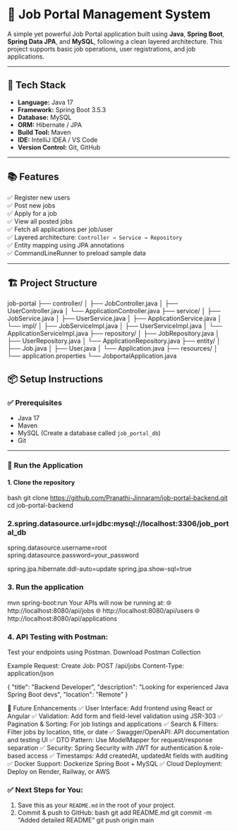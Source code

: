 # 💼 Job Portal Management System

A simple yet powerful Job Portal application built using **Java**, **Spring Boot**, **Spring Data JPA**, and **MySQL**, following a clean layered architecture. This project supports basic job operations, user registrations, and job applications.

---

## 🔧 Tech Stack

- **Language:** Java 17  
- **Framework:** Spring Boot 3.5.3  
- **Database:** MySQL  
- **ORM:** Hibernate / JPA  
- **Build Tool:** Maven  
- **IDE:** IntelliJ IDEA / VS Code  
- **Version Control:** Git, GitHub  

---

## 📚 Features

✅ Register new users  
✅ Post new jobs  
✅ Apply for a job  
✅ View all posted jobs  
✅ Fetch all applications per job/user  
✅ Layered architecture: `Controller → Service → Repository`  
✅ Entity mapping using JPA annotations  
✅ CommandLineRunner to preload sample data  

---

## 🏗️ Project Structure

job-portal
├── controller/
│ ├── JobController.java
│ ├── UserController.java
│ └── ApplicationController.java
├── service/
│ ├── JobService.java
│ ├── UserService.java
│ ├── ApplicationService.java
│ └── impl/
│ ├── JobServiceImpl.java
│ ├── UserServiceImpl.java
│ └── ApplicationServiceImpl.java
├── repository/
│ ├── JobRepository.java
│ ├── UserRepository.java
│ └── ApplicationRepository.java
├── entity/
│ ├── Job.java
│ ├── User.java
│ └── Application.java
├── resources/
│ └── application.properties
└── JobportalApplication.java


## 📦 Setup Instructions

### ✅ Prerequisites

- Java 17  
- Maven  
- MySQL (Create a database called `job_portal_db`)  
- Git  

---

### 🚀 Run the Application

#### 1. Clone the repository

bash
git clone https://github.com/Pranathi-Jinnaram/job-portal-backend.git
cd job-portal-backend


### 2.spring.datasource.url=jdbc:mysql://localhost:3306/job_portal_db
  spring.datasource.username=root
  spring.datasource.password=your_password

  spring.jpa.hibernate.ddl-auto=update
  spring.jpa.show-sql=true


### 3. Run the application
   mvn spring-boot:run
   Your APIs will now be running at:
🌐 http://localhost:8080/api/jobs
🌐 http://localhost:8080/api/users
🌐 http://localhost:8080/api/applications

### 4. API Testing with Postman:
  Test your endpoints using Postman.
  Download Postman Collection

   Example Request: Create Job:
   POST /api/jobs
Content-Type: application/json

{
  "title": "Backend Developer",
  "description": "Looking for experienced Java Spring Boot devs",
  "location": "Remote"
}


🔮 Future Enhancements
✅ User Interface: Add frontend using React or Angular
✅ Validation: Add form and field-level validation using JSR-303
✅ Pagination & Sorting: For job listings and applications
✅ Search & Filters: Filter jobs by location, title, or date
✅ Swagger/OpenAPI: API documentation and testing UI
✅ DTO Pattern: Use ModelMapper for request/response separation
✅ Security: Spring Security with JWT for authentication & role-based access
✅ Timestamps: Add createdAt, updatedAt fields with auditing
✅ Docker Support: Dockerize Spring Boot + MySQL
✅ Cloud Deployment: Deploy on Render, Railway, or AWS



### ✅ Next Steps for You:

1. Save this as your `README.md` in the root of your project.  
2. Commit & push to GitHub:
   bash
   git add README.md
   git commit -m "Added detailed README"
   git push origin main

